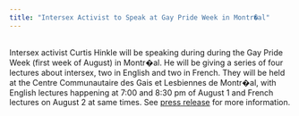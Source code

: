 ```yaml
---
title: "Intersex Activist to Speak at Gay Pride Week in Montr�al"
---
```


<br>Intersex activist Curtis Hinkle will be speaking during during the Gay Pride Week (first week of August) in Montr�al. He will be giving a series of four lectures about intersex, two in English and two in French. They will be held at the Centre Communautaire des Gais et Lesbiennes de Montr�al, with English lectures happening at 7:00 and 8:30 pm of August 1 and French lectures on August 2 at same times. See [press release][1] for more information.<br><br>

 [1]: /pr/pr20010725.html